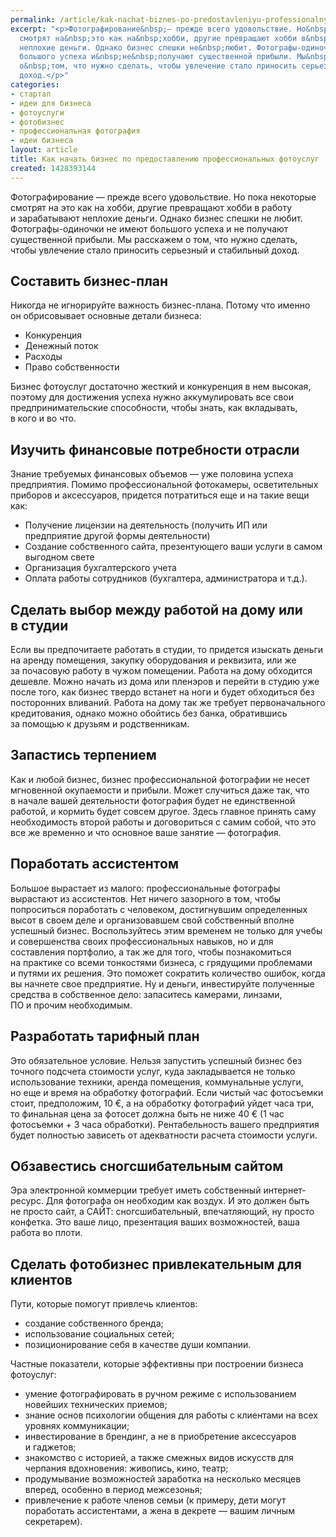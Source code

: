 ```yaml
---
permalink: /article/kak-nachat-biznes-po-predostavleniyu-professionalnyh-fotouslug
excerpt: "<p>Фотографирование&nbsp;— прежде всего удовольствие. Но&nbsp;пока некоторые
  смотрят на&nbsp;это как на&nbsp;хобби, другие превращают хобби в&nbsp;работу и&nbsp;зарабатывают
  неплохие деньги. Однако бизнес спешки не&nbsp;любит. Фотографы-одиночки не&nbsp;имеют
  большого успеха и&nbsp;не&nbsp;получают существенной прибыли. Мы&nbsp;расскажем
  о&nbsp;том, что нужно сделать, чтобы увлечение стало приносить серьезный и&nbsp;стабильный
  доход.</p>"
categories:
- стартап
- идеи для бизнеса
- фотоуслуги
- фотобизнес
- профессиональная фотография
- идеи бизнеса
layout: article
title: Как начать бизнес по предоставлению профессиональных фотоуслуг
created: 1428393144
---
```

<p>Фотографирование&nbsp;— прежде всего удовольствие. Но&nbsp;пока некоторые смотрят на&nbsp;это как на&nbsp;хобби, другие превращают хобби в&nbsp;работу и&nbsp;зарабатывают неплохие деньги. Однако бизнес спешки не&nbsp;любит. Фотографы-одиночки не&nbsp;имеют большого успеха и&nbsp;не&nbsp;получают существенной прибыли. Мы&nbsp;расскажем о&nbsp;том, что нужно сделать, чтобы увлечение стало приносить серьезный и&nbsp;стабильный доход.</p>
<h2>Составить бизнес-план</h2>
<p>Никогда не&nbsp;игнорируйте важность бизнес-плана. Потому что именно он&nbsp;обрисовывает основные детали бизнеса:</p>
<p>
	<ul>
		<li><span>Конкуренция</span></li>
		<li><span>Денежный поток</span></li>
		<li><span>Расходы</span></li>
		<li><span>Право</span><span> собственн</span><span>ости</span></li>
	</ul>
</p>
<p>Бизнес фотоуслуг достаточно жесткий и&nbsp;конкуренция в&nbsp;нем высокая, поэтому для достижения успеха нужно аккумулировать все свои предпринимательские способности, чтобы знать, как вкладывать, в&nbsp;кого и&nbsp;во&nbsp;что.</p>
<h2>Изучить финансовые потребности отрасли</h2>
<p>Знание требуемых финансовых объемов&nbsp;— уже половина успеха предприятия. Помимо профессиональной фотокамеры, осветительных приборов и&nbsp;аксессуаров, придется потратиться еще и&nbsp;на&nbsp;такие вещи как:</p>
<p>
	<ul>
		<li><span>Получение лицензии на</span>&nbsp;<span>деятельность (получить</span>&nbsp;<span>ИП или предприятие другой формы деятельности)</span></li>
		<li><span> Создание собственного сайта, презентующего ваши услуги в</span>&nbsp;<span>самом выгодном свете</span></li>
		<li><span> Организация бухгалтерского учета</span></li>
		<li><span> Оплата работы сотрудников (бухгалтера, администратора и</span>&nbsp;<span>т.д.).</span></li>
	</ul>
</p>
<h2>Сделать выбор между работой на&nbsp;дому или в&nbsp;студии</h2>
<p>Если вы&nbsp;предпочитаете работать в&nbsp;студии, то&nbsp;придется изыскать деньги на&nbsp;аренду помещения, закупку оборудования и&nbsp;реквизита, или&nbsp;же за&nbsp;почасовую работу в&nbsp;чужом помещении. Работа на&nbsp;дому обходится дешевле. Можно начать из&nbsp;дома или пленэров и&nbsp;перейти в&nbsp;студию уже после того, как бизнес твердо встанет на&nbsp;ноги и&nbsp;будет обходиться без посторонних вливаний. Работа на&nbsp;дому так&nbsp;же требует первоначального кредитования, однако можно обойтись без банка, обратившись за&nbsp;помощью к&nbsp;друзьям и&nbsp;родственникам. </p>
<h2>Запастись терпением</h2>
<p>Как и&nbsp;любой бизнес, бизнес профессиональной фотографии не&nbsp;несет мгновенной окупаемости и&nbsp;прибыли. Может случиться даже так, что в&nbsp;начале вашей деятельности фотография будет не&nbsp;единственной работой, и&nbsp;кормить будет совсем другое. Здесь главное принять саму необходимость второй работы и&nbsp;договориться с&nbsp;самим собой, что это все&nbsp;же временно и&nbsp;что основное ваше занятие&nbsp;— фотография.</p>
<h2>Поработать ассистентом</h2>
<p>Большое вырастает из&nbsp;малого: профессиональные фотографы вырастают из&nbsp;ассистентов. Нет ничего зазорного в&nbsp;том, чтобы попроситься поработать с&nbsp;человеком, достигнувшим определенных высот в&nbsp;своем деле и&nbsp;организовавшем свой собственный вполне успешный бизнес. Воспользуйтесь этим временем не&nbsp;только для учебы и&nbsp;совершенства своих профессиональных навыков, но&nbsp;и&nbsp;для составления портфолио, а&nbsp;так&nbsp;же для того, чтобы познакомиться на&nbsp;практике со&nbsp;всеми тонкостями бизнеса, с&nbsp;грядущими проблемами и&nbsp;путями их&nbsp;решения. Это поможет сократить количество ошибок, когда вы&nbsp;начнете свое предприятие. Ну&nbsp;и&nbsp;деньги, инвестируйте полученные средства в&nbsp;собственное дело: запаситесь камерами, линзами, ПО&nbsp;и&nbsp;прочим необходимым.</p>
<h2>Разработать тарифный план</h2>
<p>Это обязательное условие. Нельзя запустить успешный бизнес без точного подсчета стоимости услуг, куда закладывается не&nbsp;только использование техники, аренда помещения, коммунальные услуги, но&nbsp;еще и&nbsp;время на&nbsp;обработку фотографий. Если чистый час фотосъемки стоит, предположим, 10&nbsp;€, а&nbsp;на&nbsp;обработку фотографий уйдет часа три, то&nbsp;финальная цена за&nbsp;фотосет должна быть не&nbsp;ниже 40&nbsp;€ (1&nbsp;час фотосъемки + 3&nbsp;часа обработки). Рентабельность вашего предприятия будет полностью зависеть от&nbsp;адекватности расчета стоимости услуги. </p>
<h2>Обзавестись сногсшибательным сайтом </h2>
<p>Эра электронной коммерции требует иметь собственный интернет-ресурс. Для фотографа он&nbsp;необходим как воздух. И&nbsp;это должен быть не&nbsp;просто сайт, а&nbsp;САЙТ: сногсшибательный, впечатляющий, ну&nbsp;просто конфетка. Это ваше лицо, презентация ваших возможностей, ваша работа во&nbsp;плоти. </p>
<h2>Сделать фотобизнес привлекательным для клиентов</h2>
<p>Пути, которые помогут привлечь клиентов:</p>
<p>
	<ul>
		<li><span>создание собственного бренда;</span></li>
		<li><span>использование социальных сетей;</span></li>
		<li><span>позиционирование себя в</span>&nbsp;<span>качестве души компании.</span></li>
	</ul>
</p>
<p>Частные показатели, которые эффективны при построении бизнеса фотоуслуг:</p>
<p>
	<ul>
		<li><span>умение фотографировать в</span>&nbsp;<span>ручном режиме с</span>&nbsp;<span>использованием новейших технических приемов;</span></li>
		<li><span>знание основ психологии общения для работы с</span>&nbsp;<span>клиентами на</span>&nbsp;<span>всех уровнях коммуникации;</span></li>
		<li><span>инвестирование в</span>&nbsp;<span>брендинг, а</span>&nbsp;<span>не</span>&nbsp;<span>в</span>&nbsp;<span>приобретение аксессуаров и</span>&nbsp;<span>гаджетов;</span></li>
		<li><span>знакомство с</span>&nbsp;<span>историей, а</span>&nbsp;<span>также смежных видов искусств для черпания вдохновения: живопись, кино, театр;</span></li>
		<li><span>продумывание возможностей заработка на</span>&nbsp;<span>несколько месяцев вперед, особенно в</span>&nbsp;<span>период межсезонья;</span></li>
		<li><span>привлечение к</span>&nbsp;<span>работе членов семьи (к</span>&nbsp;<span>примеру, дети могут поработать ассистентами, а</span>&nbsp;<span>жена в</span>&nbsp;<span>декрете</span>&nbsp;<span>— вашим личным секретарем).</span></li>
	</ul>
</p>
